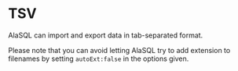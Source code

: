 # TSV

AlaSQL can import and export data in tab-separated format.

Please note that you can avoid letting AlaSQL try to add extension to filenames by setting `autoExt:false` in the options given. 